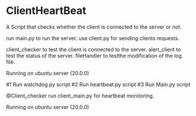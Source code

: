 # ClientHeartBeat


A Script that checks whether the client is connected to the server or not.

run main.py to run the server.
use client.py for sending clients requests.

client_checker to test the client is connected to the server.
alert_client to test the status of the server.
fileHandler to testthe modification of the log file.


Running on ubuntu server (20.0.0)


#1 Run watchdog.py script
#2 Run heartbeat.py script
#3 Run Main.py script

@Client_checker run client_main.py for heartbeat monitoring.


Running on ubuntu server (20.0.0)
